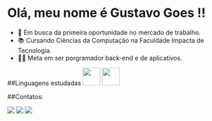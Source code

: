# Olá, meu nome é Gustavo Goes !!

- 🔭 Em busca da primeira oportunidade no mercado de trabalho.
- 📚 Cursando Ciências da Computação na Faculdade Impacta de Tecnologia.
- 👨‍💻 Meta em ser porgramador back-end e de aplicativos.

##Linguagens estudadas
<img src="https://cdn.jsdelivr.net/gh/devicons/devicon/icons/java/java-original-wordmark.svg" width="40" height= "40" />
<img src="https://cdn.jsdelivr.net/gh/devicons/devicon/icons/python/python-original-wordmark.svg" width="40" height= "40" />

##Contatos: 
<div>
<a href="https://instagram.com/_gugoes/" target="_blank"><img src="https://img.shields.io/badge/-Instagram-%23E4405F?style=for-the-badge&logo=instagram&logoColor=white" target="_blank"></a>
<a href = "mailto:goesgustavo@gmail.com"><img src="https://img.shields.io/badge/Gmail-D14836?style=for-the-badge&logo=gmail&logoColor=white" target="_blank"></a>
<a href="https://www.linkedin.com/in/gustavo-goes-" target="_blank"><img src="https://img.shields.io/badge/-LinkedIn-%230077B5?style=for-the-badge&logo=linkedin&logoColor=white" target="_blank"></a>   

          


